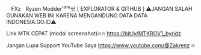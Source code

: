 ㅤFXzㅤRyzen Modder¹⁹⁷⁸ゼ [ EXPLORATOR & GITHUB ]
⚠️JANGAN SALAH GUNAKAN WEB INI KARENA MENGANDUNG DATA DATA INDONESIA.GO.ID⚠️

Link MTK CEPAT (modal screenshot)🔥🔥
https://bit.ly/MTKROV1_byridz

Jangan Lupa Support YouTube Saya
https://www.youtube.com/@Zakrenz 🔥
